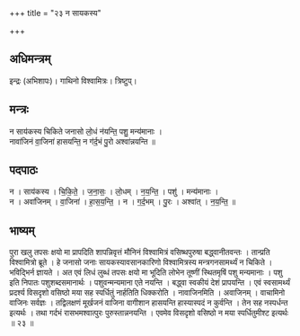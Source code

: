 +++
title = "२३ न सायकस्य"

+++
## अधिमन्त्रम्
इन्द्रः (अभिशापः)। गाथिनो विश्वामित्रः। त्रिष्टुप्।

## मन्त्रः
न साय॑कस्य चिकिते जनासो लो॒धं न॑यन्ति॒ पशु॒ मन्य॑मानाः ।  
नावा॑जिनं वा॒जिना॑ हासयन्ति॒ न ग॑र्द॒भं पु॒रो अश्वा॑न्नयन्ति ॥

## पदपाठः
न । साय॑कस्य । चि॒कि॒ते॒ । ज॒ना॒सः॒ । लो॒धम् । न॒य॒न्ति॒ । पशु॑ । मन्य॑मानाः ।  
न । अवा॑जिनम् । वा॒जिना॑ । हा॒स॒य॒न्ति॒ । न । ग॒र्द॒भम् । पु॒रः । अश्वा॑त् । न॒य॒न्ति॒ ॥

## भाष्यम्
पुरा खलु तपसः क्षयो मा प्रापदिति शापन्निवृत्तं मौनिनं विश्वामित्रं वसिष्थपुरुषा बद्ध्वानीतवन्तः । तान्प्रति विश्वामित्रो ब्रूते । हे जनासो जनाः सायकस्यावसानकारिणो विश्वामित्रस्य मन्त्रगनसामर्थ्यं न चिकिते । भविद्भिर्न ज्ञायते । अत एवं लिधं लुब्धं तपसः क्षयो मा भूदिति लोभेन तूष्णीं स्थितमृषिं पशु मन्यमानाः । पशु इति निपातः पशुशब्दसमानार्थः । पशुवन्मन्यमाना एते नयन्ति । बद्ध्वा स्वकीयं देशं प्रापयन्ति । एवं स्वसामर्थ्यं प्रदर्श्य विसदृशो वसिष्ठो मया सह स्पर्धितुं नार्हतिति धिक्करोति । नावाजिनमिति । अवाजिनम् । वाचामिनो वाजिनः सर्वज्ञः । तद्विलक्षणं मूर्खजनं वाजिना वागीशान हासयन्ति हास्यास्पदं न कुर्वन्ति । तेन सह नस्पर्धन्त इत्यर्थः । तथा गर्दभं रासभमश्वात्पुरः पुरुस्तान्ननयन्ति । एवमेव विसदृशो वसिष्ठो न मया स्पर्धितुमीश्ट इत्यर्थः ॥ २३ ॥